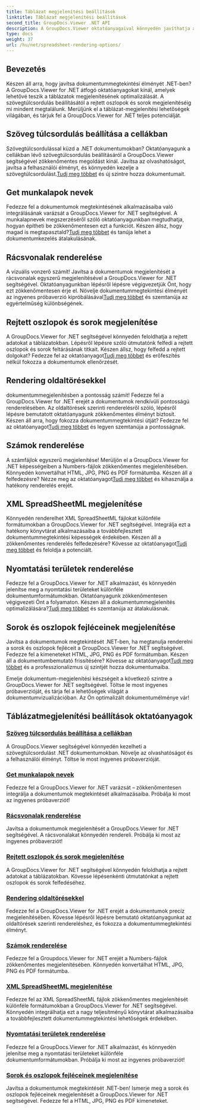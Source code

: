 ```yaml
---
title: Táblázat megjelenítési beállítások
linktitle: Táblázat megjelenítési beállítások
second_title: GroupDocs.Viewer .NET API
description: A GroupDocs.Viewer oktatóanyagaival könnyedén javíthatja a dokumentumok megjelenítését .NET-ben. Ismerje meg a szövegtúlcsordulás beállítását, a rácsvonalak renderelését és egyebeket.
type: docs
weight: 37
url: /hu/net/spreadsheet-rendering-options/
---
```

## Bevezetés

Készen áll arra, hogy javítsa dokumentummegtekintési élményét .NET-ben? A GroupDocs.Viewer for .NET átfogó oktatóanyagokat kínál, amelyek lehetővé teszik a táblázatok megjelenítésének optimalizálását. A szövegtúlcsordulás beállításától a rejtett oszlopok és sorok megjelenítéséig mi mindent megtalálunk. Merüljünk el a táblázat-megjelenítési lehetőségek világában, és tárjuk fel a GroupDocs.Viewer for .NET teljes potenciálját.

## Szöveg túlcsordulás beállítása a cellákban

 Szövegtúlcsordulással küzd a .NET dokumentumokban? Oktatóanyagunk a cellákban lévő szövegtúlcsordulás beállításáról a GroupDocs.Viewer segítségével zökkenőmentes megoldást kínál. Javítsa az olvashatóságot, javítsa a felhasználói élményt, és könnyedén kezelje a szövegtúlcsordulást.[Tudj meg többet](./adjust-text-overflow-cells/) és új szintre hozza dokumentumait.

## Get munkalapok nevek

Fedezze fel a dokumentumok megtekintésének alkalmazásaiba való integrálásának varázsát a GroupDocs.Viewer for .NET segítségével. A munkalapnevek megszerzéséről szóló oktatóanyagunkban megtudhatja, hogyan építheti be zökkenőmentesen ezt a funkciót. Készen állsz, hogy magad is megtapasztald?[Tudj meg többet](./get-worksheets-names/) és tanúja lehet a dokumentumkezelés átalakulásának.

## Rácsvonalak renderelése

 A vizuális vonzerő számít! Javítsa a dokumentumok megjelenítését a rácsvonalak egyszerű megjelenítésével a GroupDocs.Viewer for .NET segítségével. Oktatóanyagunkban lépésről lépésre végigvezetjük Önt, hogy ezt zökkenőmentesen érje el. Növelje dokumentummegtekintési élményét az ingyenes próbaverzió kipróbálásával[Tudj meg többet](./render-grid-lines/) és szemtanúja az egyértelműség különbségének.

## Rejtett oszlopok és sorok megjelenítése

 A GroupDocs.Viewer for .NET segítségével könnyedén feloldhatja a rejtett adatokat a táblázatokban. Lépésről lépésre szóló útmutatónk felfedi a rejtett oszlopok és sorok feltárásának titkait. Készen állsz, hogy felfedd a rejtett dolgokat? Fedezze fel az oktatóanyagot[Tudj meg többet](./render-hidden-columns-rows/) és erőfeszítés nélkül fokozza a dokumentumok ellenőrzését.

## Rendering oldaltörésekkel

 dokumentummegjelenítésben a pontosság számít! Fedezze fel a GroupDocs.Viewer for .NET erejét a dokumentumok rendkívüli pontosságú renderelésében. Az oldaltörések szerinti renderelésről szóló, lépésről lépésre bemutatott oktatóanyagunk zökkenőmentes élményt biztosít. Készen áll arra, hogy fokozza dokumentummegtekintési útját? Fedezze fel az oktatóanyagot[Tudj meg többet](./rendering-by-page-breaks/) és legyen szemtanúja a pontosságnak.

## Számok renderelése

 A számfájlok egyszerű megjelenítése! Merüljön el a GroupDocs.Viewer for .NET képességeiben a Numbers-fájlok zökkenőmentes megjelenítésében. Könnyedén konvertálhat HTML, JPG, PNG és PDF formátumba. Készen áll a felfedezésre? Nézze meg az oktatóanyagot[Tudj meg többet](./rendering-numbers/) és kihasználja a hatékony renderelés erejét.

## XML SpreadSheetML megjelenítése

 Könnyedén renderelhet XML SpreadSheetML fájlokat különféle formátumokban a GroupDocs.Viewer for .NET segítségével. Integrálja ezt a hatékony könyvtárat alkalmazásaiba a továbbfejlesztett dokumentummegtekintési képességek érdekében. Készen áll a zökkenőmentes renderelés felfedezésére? Kövesse az oktatóanyagot[Tudj meg többet](./rendering-xml-spreadsheetml/) és feloldja a potenciált.

## Nyomtatási területek renderelése

Fedezze fel a GroupDocs.Viewer for .NET alkalmazást, és könnyedén jelenítse meg a nyomtatási területeket különféle dokumentumformátumokban. Oktatóanyagunk zökkenőmentesen végigvezeti Önt a folyamaton. Készen áll a dokumentummegjelenítés optimalizálására?[Tudj meg többet](./render-print-areas/) és szemtanúja az átalakulásnak.

## Sorok és oszlopok fejléceinek megjelenítése

 Javítsa a dokumentumok megtekintését .NET-ben, ha megtanulja renderelni a sorok és oszlopok fejléceit a GroupDocs.Viewer for .NET segítségével. Fedezze fel a kimeneteket HTML, JPG, PNG és PDF formátumban. Készen áll a dokumentumbemutató frissítésére? Kövesse az oktatóanyagot[Tudj meg többet](./render-row-column-headings/) és a professzionalizmus új szintjét hozza dokumentumaiba.

Emelje dokumentum-megjelenítési készségeit a következő szintre a GroupDocs.Viewer for .NET segítségével. Töltse le most ingyenes próbaverzióját, és tárja fel a lehetőségek világát a dokumentumvizualizációban. Az Ön optimalizált dokumentumélménye vár!
## Táblázatmegjelenítési beállítások oktatóanyagok
### [Szöveg túlcsordulás beállítása a cellákban](./adjust-text-overflow-cells/)
A GroupDocs.Viewer segítségével könnyedén kezelheti a szövegtúlcsordulást .NET dokumentumokban. Növelje az olvashatóságot és a felhasználói élményt. Töltse le most ingyenes próbaverzióját.
### [Get munkalapok nevek](./get-worksheets-names/)
Fedezze fel a GroupDocs.Viewer for .NET varázsát – zökkenőmentesen integrálja a dokumentumok megtekintését alkalmazásaiba. Próbálja ki most az ingyenes próbaverziót!
### [Rácsvonalak renderelése](./render-grid-lines/)
Javítsa a dokumentumok megjelenítését a GroupDocs.Viewer for .NET segítségével. A rácsvonalakat könnyedén rendereli. Próbálja ki most az ingyenes próbaverziót!
### [Rejtett oszlopok és sorok megjelenítése](./render-hidden-columns-rows/)
A GroupDocs.Viewer for .NET segítségével könnyedén feloldhatja a rejtett adatokat a táblázatokban. Kövesse lépésenkénti útmutatónkat a rejtett oszlopok és sorok felfedéséhez.
### [Rendering oldaltörésekkel](./rendering-by-page-breaks/)
Fedezze fel a GroupDocs.Viewer for .NET erejét a dokumentumok precíz megjelenítésében. Kövesse lépésről lépésre bemutató oktatóanyagunkat az oldaltörések szerinti rendereléshez, és fokozza a dokumentummegtekintési élményt.
### [Számok renderelése](./rendering-numbers/)
Fedezze fel a Groupdocs.Viewer for .NET erejét a Numbers-fájlok zökkenőmentes megjelenítésében. Könnyedén konvertálhat HTML, JPG, PNG és PDF formátumba.
### [XML SpreadSheetML megjelenítése](./rendering-xml-spreadsheetml/)
Fedezze fel az XML SpreadSheetML fájlok zökkenőmentes megjelenítését különféle formátumokban a GroupDocs.Viewer for .NET segítségével. Könnyedén integrálhatja ezt a nagy teljesítményű könyvtárat alkalmazásaiba a továbbfejlesztett dokumentummegtekintési lehetőségek érdekében.
### [Nyomtatási területek renderelése](./render-print-areas/)
Fedezze fel a GroupDocs.Viewer for .NET alkalmazást, és könnyedén jelenítse meg a nyomtatási területeket különféle dokumentumformátumokban. Próbálja ki most az ingyenes próbaverziót!
### [Sorok és oszlopok fejléceinek megjelenítése](./render-row-column-headings/)
Javítsa a dokumentumok megtekintését .NET-ben! Ismerje meg a sorok és oszlopok fejléceinek megjelenítését a GroupDocs.Viewer for .NET segítségével. Fedezze fel a HTML, JPG, PNG és PDF kimeneteket.